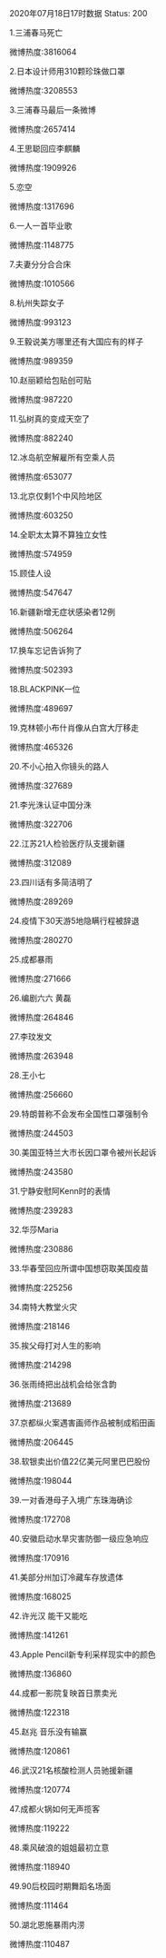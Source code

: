 2020年07月18日17时数据
Status: 200

1.三浦春马死亡

微博热度:3816064

2.日本设计师用310颗珍珠做口罩

微博热度:3208553

3.三浦春马最后一条微博

微博热度:2657414

4.王思聪回应李麒麟

微博热度:1909926

5.恋空

微博热度:1317696

6.一人一首毕业歌

微博热度:1148775

7.夫妻分分合合床

微博热度:1010566

8.杭州失踪女子

微博热度:993123

9.王毅说美方哪里还有大国应有的样子

微博热度:989359

10.赵丽颖给包贴创可贴

微博热度:987220

11.弘树真的变成天空了

微博热度:882240

12.冰岛航空解雇所有空乘人员

微博热度:653077

13.北京仅剩1个中风险地区

微博热度:603250

14.全职太太算不算独立女性

微博热度:574959

15.顾佳人设

微博热度:547647

16.新疆新增无症状感染者12例

微博热度:506264

17.换车忘记告诉狗了

微博热度:502393

18.BLACKPINK一位

微博热度:489697

19.克林顿小布什肖像从白宫大厅移走

微博热度:465326

20.不小心拍入你镜头的路人

微博热度:327689

21.李光洙认证中国分洙

微博热度:322706

22.江苏21人检验医疗队支援新疆

微博热度:312089

23.四川话有多简洁明了

微博热度:289269

24.疫情下30天游5地隐瞒行程被辞退

微博热度:280270

25.成都暴雨

微博热度:271666

26.编剧六六 黄磊

微博热度:264846

27.李玟发文

微博热度:263948

28.王小七

微博热度:256660

29.特朗普称不会发布全国性口罩强制令

微博热度:244503

30.美国亚特兰大市长因口罩令被州长起诉

微博热度:243580

31.宁静安慰阿Kenn时的表情

微博热度:239283

32.华莎Maria

微博热度:230886

33.华春莹回应所谓中国想窃取美国疫苗

微博热度:225256

34.南特大教堂火灾

微博热度:218146

35.挨父母打对人生的影响

微博热度:214298

36.张雨绮把出战机会给张含韵

微博热度:213689

37.京都纵火案遇害画师作品被制成稻田画

微博热度:206445

38.软银卖出价值22亿美元阿里巴巴股份

微博热度:198044

39.一对香港母子入境广东珠海确诊

微博热度:172708

40.安徽启动水旱灾害防御一级应急响应

微博热度:170916

41.美部分州加订冷藏车存放遗体

微博热度:168025

42.许光汉 能干又能吃

微博热度:141261

43.Apple Pencil新专利采样现实中的颜色

微博热度:136860

44.成都一影院复映首日票卖光

微博热度:122318

45.赵兆 音乐没有输赢

微博热度:120861

46.武汉21名核酸检测人员驰援新疆

微博热度:120774

47.成都火锅如何无声揽客

微博热度:119222

48.乘风破浪的姐姐最初立意

微博热度:118940

49.90后校园时期舞蹈名场面

微博热度:111464

50.湖北恩施暴雨内涝

微博热度:110487

